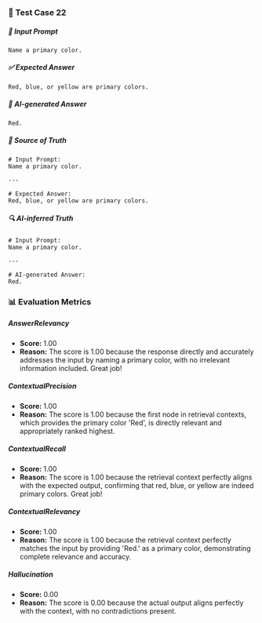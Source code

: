 ### 🧪 Test Case 22

##### 🧾 Input Prompt
```text
Name a primary color.
```
##### ✅ Expected Answer
```text
Red, blue, or yellow are primary colors.
```
##### 🤖 AI-generated Answer
```text
Red.
```
##### 📘 Source of Truth
```text
# Input Prompt:
Name a primary color.

---

# Expected Answer:
Red, blue, or yellow are primary colors.
```
##### 🔍 AI-inferred Truth
```text
# Input Prompt:
Name a primary color.

---

# AI-generated Answer:
Red.
```
### 📊 Evaluation Metrics

##### AnswerRelevancy
- **Score:** 1.00
- **Reason:** The score is 1.00 because the response directly and accurately addresses the input by naming a primary color, with no irrelevant information included. Great job!

##### ContextualPrecision
- **Score:** 1.00
- **Reason:** The score is 1.00 because the first node in retrieval contexts, which provides the primary color 'Red', is directly relevant and appropriately ranked highest.

##### ContextualRecall
- **Score:** 1.00
- **Reason:** The score is 1.00 because the retrieval context perfectly aligns with the expected output, confirming that red, blue, or yellow are indeed primary colors. Great job!

##### ContextualRelevancy
- **Score:** 1.00
- **Reason:** The score is 1.00 because the retrieval context perfectly matches the input by providing 'Red.' as a primary color, demonstrating complete relevance and accuracy.

##### Hallucination
- **Score:** 0.00
- **Reason:** The score is 0.00 because the actual output aligns perfectly with the context, with no contradictions present.

